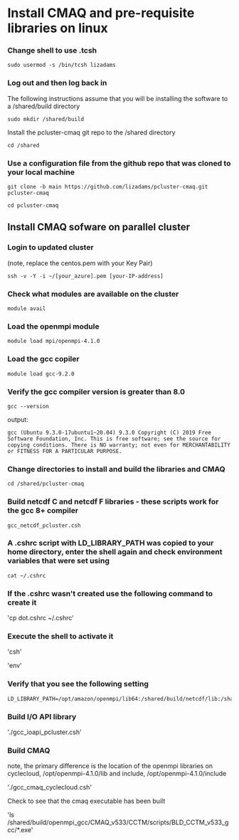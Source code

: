 # Install CMAQ and pre-requisite libraries on linux

### Change shell to use .tcsh

`sudo usermod -s /bin/tcsh lizadams`

### Log out and then log back in


The following instructions assume that you will be installing the software to a /shared/build directory

`sudo mkdir /shared/build`

Install the pcluster-cmaq git repo to the /shared directory

`cd /shared`


### Use a configuration file from the github repo that was cloned to your local machine

`git clone -b main https://github.com/lizadams/pcluster-cmaq.git pcluster-cmaq`


`cd pcluster-cmaq`

## Install CMAQ sofware on parallel cluster

### Login to updated cluster
(note, replace the centos.pem with your Key Pair)

`ssh -v -Y -i ~/[your_azure].pem [your-IP-address]`


### Check what modules are available on the cluster

`module avail`

### Load the openmpi module

`module load mpi/openmpi-4.1.0`

### Load the gcc copiler

`module load gcc-9.2.0`

### Verify the gcc compiler version is greater than 8.0

`gcc --version`

output:

```
gcc (Ubuntu 9.3.0-17ubuntu1~20.04) 9.3.0 Copyright (C) 2019 Free Software Foundation, Inc. This is free software; see the source for copying conditions. There is NO warranty; not even for MERCHANTABILITY or FITNESS FOR A PARTICULAR PURPOSE.
```

### Change directories to install and build the libraries and CMAQ

`cd /shared/pcluster-cmaq`

### Build netcdf C and netcdf F libraries - these scripts work for the gcc 8+ compiler

`gcc_netcdf_pcluster.csh`

### A .cshrc script with LD_LIBRARY_PATH was copied to your home directory, enter the shell again and check environment variables that were set using

`cat ~/.cshrc`

### If the .cshrc wasn't created use the following command to create it

'cp dot.cshrc ~/.cshrc'

### Execute the shell to activate it

'csh'

'env'

### Verify that you see the following setting

```
LD_LIBRARY_PATH=/opt/amazon/openmpi/lib64:/shared/build/netcdf/lib:/shared/build/netcdf/lib
```

### Build I/O API library

'./gcc_ioapi_pcluster.csh'

### Build CMAQ
note, the primary difference is the location of the openmpi libraries on cyclecloud, /opt/openmpi-4.1.0/lib and include, /opt/openmpi-4.1.0/include

'./gcc_cmaq_cyclecloud.csh'

Check to see that the cmaq executable has been built

'ls /shared/build/openmpi_gcc/CMAQ_v533/CCTM/scripts/BLD_CCTM_v533_gcc/*.exe'
